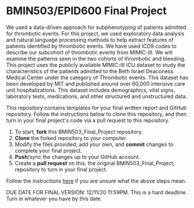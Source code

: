 # BMIN503/EPID600 Final Project

We used a data-driven approach for subphenotyping of patients admitted for thrombotic events. For this project, we used exploratory data analysis and natural language processing methods to help extract features of patients identified by thrombotic events. We have used ICD9 codes to describe our subcohort of thrombotic events from MIMIC-III. We will examine the patterns seen in the two cohorts of thrombotic and bleeding. This project uses the publicly available MIMIC-III ICU dataset to study the characteristics of the patients admitted to the Beth Israel Deaconess Medical Center under the category of Thrombotic events. This dataset has been developed by MIT and published around over 60,000 intensive care unit hospitalizations. This dataset includes demographics, vital signs, laboratory tests, medications, and other structured and unstructured data.


This repository contains templates for your final written report and GitHub repository. Follow the instructions below to clone this repository, and then turn in your final project's code via a pull request to this repository.

1. To start, **fork** this BMIN503_Final_Project repository.
1. **Clone** the forked repository to your computer.
1. Modify the files provided, add your own, and **commit** changes to complete your final project.
1. **Push**/sync the changes up to your GitHub account.
1. Create a **pull request** on this, the original BMIN503_Final_Project, repository to turn in your final project.

Follow the instructions [here][forking] if you are unsure what the above steps mean.

DUE DATE FOR FINAL VERSION: 12/11/20 11:59PM. This is a hard deadline. Turn in whatever you have by this date.


<!-- Links -->
[forking]: https://guides.github.com/activities/forking/

